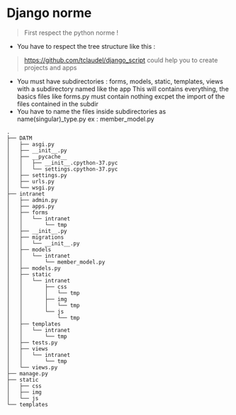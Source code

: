 # Django norme

> First respect the python norme !

- You have to respect the tree structure like this :  
> https://github.com/tclaudel/django_script could help you to create projects and apps  
- You must have subdirectories : forms, models, static, templates, views with a subdirectory named like the app This will contains everything, 
the basics files like forms.py must contain nothing excpet the import of the files contained in the subdir
- You have to name the files inside subdirectories as name(singular)_type.py ex : member_model.py
```
.
├── DATM
│   ├── asgi.py
│   ├── __init__.py
│   ├── __pycache__
│   │   ├── __init__.cpython-37.pyc
│   │   └── settings.cpython-37.pyc
│   ├── settings.py
│   ├── urls.py
│   └── wsgi.py
├── intranet
│   ├── admin.py
│   ├── apps.py
│   ├── forms
│   │   └── intranet
│   │       └── tmp
│   ├── __init__.py
│   ├── migrations
│   │   └── __init__.py
│   ├── models
│   │   └── intranet
│   │       └── member_model.py
│   ├── models.py
│   ├── static
│   │   └── intranet
│   │       ├── css
│   │       │   └── tmp
│   │       ├── img
│   │       │   └── tmp
│   │       └── js
│   │           └── tmp
│   ├── templates
│   │   └── intranet
│   │       └── tmp
│   ├── tests.py
│   ├── views
│   │   └── intranet
│   │       └── tmp
│   └── views.py
├── manage.py
├── static
│   ├── css
│   ├── img
│   └── js
└── templates
```